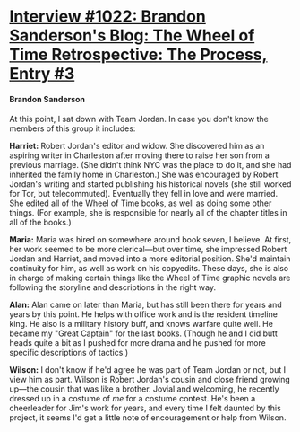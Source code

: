 # [Interview #1022: Brandon Sanderson's Blog: The Wheel of Time Retrospective: The Process, Entry #3](https://www.theoryland.com/intvmain.php?i=1022#3)

#### Brandon Sanderson

At this point, I sat down with Team Jordan. In case you don't know the members of this group it includes:

**Harriet:**
Robert Jordan's editor and widow. She discovered him as an aspiring writer in Charleston after moving there to raise her son from a previous marriage. (She didn't think NYC was the place to do it, and she had inherited the family home in Charleston.) She was encouraged by Robert Jordan's writing and started publishing his historical novels (she still worked for Tor, but telecommuted). Eventually they fell in love and were married. She edited all of the Wheel of Time books, as well as doing some other things. (For example, she is responsible for nearly all of the chapter titles in all of the books.)

**Maria:**
Maria was hired on somewhere around book seven, I believe. At first, her work seemed to be more clerical—but over time, she impressed Robert Jordan and Harriet, and moved into a more editorial position. She'd maintain continuity for him, as well as work on his copyedits. These days, she is also in charge of making certain things like the Wheel of Time graphic novels are following the storyline and descriptions in the right way.

**Alan:**
Alan came on later than Maria, but has still been there for years and years by this point. He helps with office work and is the resident timeline king. He also is a military history buff, and knows warfare quite well. He became my "Great Captain" for the last books. (Though he and I did butt heads quite a bit as I pushed for more drama and he pushed for more specific descriptions of tactics.)

**Wilson:**
I don't know if he'd agree he was part of Team Jordan or not, but I view him as part. Wilson is Robert Jordan's cousin and close friend growing up—the cousin that was like a brother. Jovial and welcoming, he recently dressed up in a costume of
*me*
for a costume contest. He's been a cheerleader for Jim's work for years, and every time I felt daunted by this project, it seems I'd get a little note of encouragement or help from Wilson.

